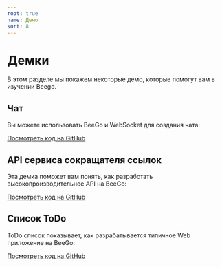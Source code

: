 ```yaml
---
root: true
name: Демо
sort: 8
---
```


# Демки
В этом разделе мы покажем некоторые демо, которые помогут вам в изучении Beego.

## Чат
Вы можете использовать BeeGo и WebSocket для создания чата:

[Посмотреть код на GitHub](https://github.com/beego/samples/tree/master/WebIM)

## API сервиса сокращателя ссылок
Эта демка поможет вам понять, как разработать высокопроизводительное API на BeeGo:

[Посмотреть код на GitHub](https://github.com/beego/samples/tree/master/shorturl)

## Список ToDo
ToDo список показывает, как разрабатывается типичное Web приложение на BeeGo:

[Посмотреть код на GitHub](https://github.com/beego/samples/tree/master/todo)
